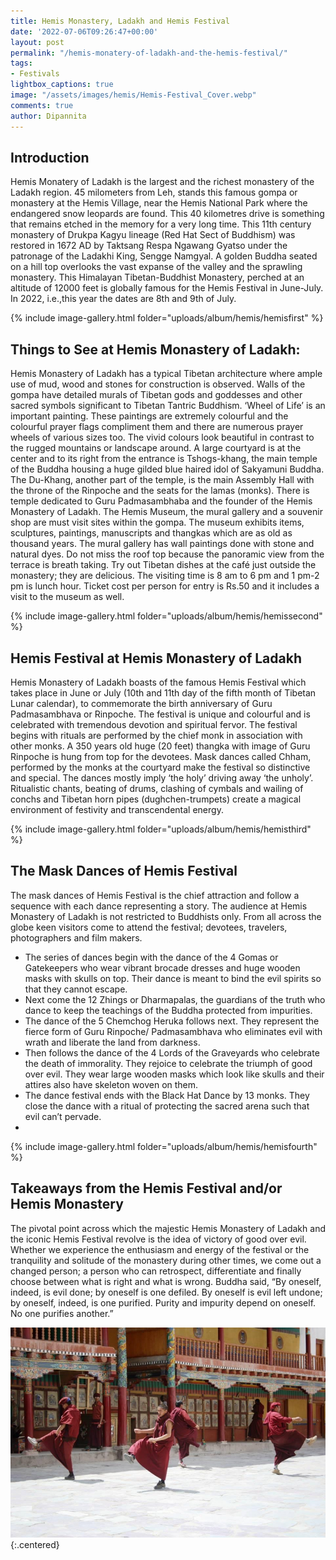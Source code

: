 ```yaml
---
title: Hemis Monastery, Ladakh and Hemis Festival
date: '2022-07-06T09:26:47+00:00'
layout: post
permalink: "/hemis-monatery-of-ladakh-and-the-hemis-festival/"
tags:
- Festivals
lightbox_captions: true
image: "/assets/images/hemis/Hemis-Festival_Cover.webp"
comments: true
author: Dipannita
---
```


## Introduction


Hemis Monatery of Ladakh is the largest and the richest monastery of the Ladakh region. 45 milometers from Leh, stands this famous gompa or monastery at the Hemis Village, near the Hemis National Park where the endangered snow leopards are found. This 40 kilometres drive is something that remains etched in the memory for a very long time. This 11th century monastery of Drukpa Kagyu lineage (Red Hat Sect of Buddhism) was restored in 1672 AD by Taktsang Respa Ngawang Gyatso under the patronage of the Ladakhi King, Sengge Namgyal. A golden Buddha seated on a hill top overlooks the vast expanse of the valley and the sprawling monastery. This Himalayan Tibetan-Buddhist Monastery, perched at an altitude of 12000 feet is globally famous for the Hemis Festival in June-July. In 2022, i.e.,this year the dates are 8th and 9th of July.

{% include image-gallery.html folder="uploads/album/hemis/hemisfirst" %}

## Things to See at Hemis Monastery of Ladakh:

Hemis Monastery of Ladakh has a typical Tibetan architecture where ample use of mud, wood and stones for construction is observed. Walls of the gompa have detailed murals of Tibetan gods and goddesses and other sacred symbols significant to Tibetan Tantric Buddhism. ‘Wheel of Life’ is an important painting. These paintings are extremely colourful and the colourful prayer flags compliment them and there are numerous prayer wheels of various sizes too. The vivid colours look beautiful in contrast to the rugged mountains or landscape around. A large courtyard is at the center and to its right from the entrance is Tshogs-khang, the main temple of the Buddha housing a huge gilded blue haired idol of Sakyamuni Buddha. The Du-Khang, another part of the temple, is the main Assembly Hall with the throne of the Rinpoche and the seats for the lamas (monks). There is temple dedicated to Guru Padmasambhaba and the founder of the Hemis Monastery of Ladakh. The Hemis Museum, the mural gallery and a souvenir shop are must visit sites within the gompa. The museum exhibits items, sculptures, paintings, manuscripts and thangkas which are as old as thousand years. The mural gallery has wall paintings done with stone and natural dyes. Do not miss the roof top because the panoramic view from the terrace is breath taking. Try out Tibetan dishes at the café just outside the monastery; they are delicious. The visiting time is 8 am to 6 pm and 1 pm-2 pm is lunch hour. Ticket cost per person for entry is Rs.50 and it includes a visit to the museum as well.

{% include image-gallery.html folder="uploads/album/hemis/hemissecond" %}

## Hemis Festival at Hemis Monastery of Ladakh


Hemis Monastery of Ladakh boasts of the famous Hemis Festival which takes place in June or July (10th and 11th day of the fifth month of Tibetan Lunar calendar), to commemorate the birth anniversary of Guru Padmasambhava or Rinpoche. The festival is unique and colourful and is celebrated with tremendous devotion and spiritual fervor. The festival begins with rituals are performed by the chief monk in association with other monks. A 350 years old huge (20 feet) thangka with image of Guru Rinpoche is hung from top for the devotees. Mask dances called Chham, performed by the monks at the courtyard make the festival so distinctive and special. The dances mostly imply ‘the holy’ driving away ‘the unholy’. Ritualistic chants, beating of drums, clashing of cymbals and wailing of conchs and Tibetan horn pipes (dughchen-trumpets) create a magical environment of festivity and transcendental energy.

{% include image-gallery.html folder="uploads/album/hemis/hemisthird" %}

## The Mask Dances of Hemis Festival

The mask dances of Hemis Festival is the chief attraction and follow a sequence with each dance representing a story. The audience at Hemis Monastery of Ladakh is not restricted to Buddhists only. From all across the globe keen visitors come to attend the festival; devotees, travelers, photographers and film makers.

- The series of dances begin with the dance of the 4 Gomas or Gatekeepers who wear vibrant brocade dresses and huge wooden masks with skulls on top. Their dance is meant to bind the evil spirits so that they cannot escape.
- Next come the 12 Zhings or Dharmapalas, the guardians of the truth who dance to keep the teachings of the Buddha protected from impurities.
- The dance of the 5 Chemchog Heruka follows next. They represent the fierce form of Guru Rinpoche/ Padmasambhava who eliminates evil with wrath and liberate the land from darkness.
- Then follows the dance of the 4 Lords of the Graveyards who celebrate the death of immorality. They rejoice to celebrate the triumph of good over evil. They wear large wooden masks which look like skulls and their attires also have skeleton woven on them.
- The dance festival ends with the Black Hat Dance by 13 monks. They close the dance with a ritual of protecting the sacred arena such that evil can’t pervade.
- 
{% include image-gallery.html folder="uploads/album/hemis/hemisfourth" %}


## Takeaways from the Hemis Festival and/or Hemis Monastery 

The pivotal point across which the majestic Hemis Monastery of Ladakh and the iconic Hemis Festival revolve is the idea of victory of good over evil. Whether we experience the enthusiasm and energy of the festival or the tranquility and solitude of the monastery during other times, we come out a changed person; a person who can retrospect, differentiate and finally choose between what is right and what is wrong. Buddha said, “By oneself, indeed, is evil done; by oneself is one defiled. By oneself is evil left undone; by oneself, indeed, is one purified. Purity and impurity depend on oneself. No one purifies another.”

![placeholder](/assets/images/IMG_6962-1.jpg){:.centered}
